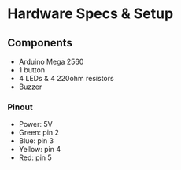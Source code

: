 # Hardware Specs & Setup

## Components
- Arduino Mega 2560
- 1 button
- 4 LEDs & 4 220ohm resistors
- Buzzer


### Pinout
- Power: 5V
- Green: pin 2
- Blue: pin 3
- Yellow: pin 4
- Red: pin 5
